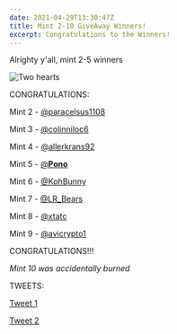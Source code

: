 ```yaml
---
date: 2021-04-29T13:30:47Z
title: Mint 2-10 GiveAway Winners!
excerpt: Congratulations to the Winners!
---
```


Alrighty y'all, mint 2-5 winners

![Two hearts](https://abs-0.twimg.com/emoji/v2/svg/1f495.svg)

CONGRATULATIONS:

Mint 2 - [@paracelsus1108](https://twitter.com/paracelsus1108)

Mint 3 - [@colinniloc6](https://twitter.com/colinniloc6)

Mint 4 - [@allerkrans92](https://twitter.com/allerkrans92)

Mint 5 - [@**Pono**](https://twitter.com/__Pono__)

Mint 6 - [@KohBunny](https://twitter.com/KohBunny)

Mint 7 - [@LR_Bears](https://twitter.com/LR_Bears)

Mint 8 - [@xtatc](https://twitter.com/xtatc)

Mint 9 - [@avicrypto1](https://twitter.com/avicrypto1)

CONGRATULATIONS!!!

_Mint 10 was accidentally burned_

TWEETS:

[Tweet 1](https://twitter.com/apppllleee_pie/status/1387756295382470661 'https://twitter.com/apppllleee_pie/status/1387756295382470661')

[Tweet 2](https://twitter.com/apppllleee_pie/status/1387750057219268614 'https://twitter.com/apppllleee_pie/status/1387750057219268614')
